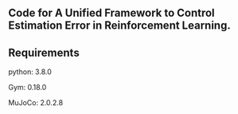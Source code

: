 ## Code for A Unified Framework to Control Estimation Error in Reinforcement Learning.

## Requirements

python: 3.8.0

Gym: 0.18.0

MuJoCo: 2.0.2.8
